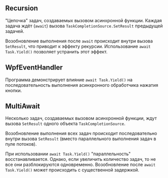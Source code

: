 ## Recursion
"Цепочка" задач, создаваемых вызовом асинхронной функции. Каждая задача ждёт (`await`) вызова `TaskCompletionSource.SetResult` предыдущей задачей.

Возобновление выполнения после `await` происходит внутри вызова `SetResult`, что приводит к эффекту рекурсии. Использование `await Task.Yield()` позволяет устранить этот эффект.

## WpfEventHandler
Программа демонстрирует влияние `await Task.Yield()` на последовательность выполнения асинхронного обработчика нажатия кнопки.

## MultiAwait
Несколько задач, создаваемых вызовом асинхронной функции, ждут вызова `SetResult` одного объекта `TaskCompletionSource`.

Возобновление выполнения всех задач происходит последовательно внутри вызова `SetResult` (вместо параллельного выполнения задач в пуле потоков).

При использовании `await Task.Yield()` "параллельность" восстанавливается. Однако, если увеличить количество задач, то не все они разблокируются одновременно. Возобновление после `await Task.Yield()` может происходить с существенной задержкой.
